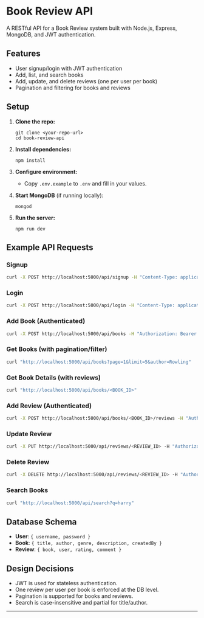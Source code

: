# Book Review API

A RESTful API for a Book Review system built with Node.js, Express, MongoDB, and JWT authentication.

## Features

- User signup/login with JWT authentication
- Add, list, and search books
- Add, update, and delete reviews (one per user per book)
- Pagination and filtering for books and reviews

## Setup

1. **Clone the repo:**
   ```
   git clone <your-repo-url>
   cd book-review-api
   ```

2. **Install dependencies:**
   ```
   npm install
   ```

3. **Configure environment:**
   - Copy `.env.example` to `.env` and fill in your values.

4. **Start MongoDB** (if running locally):
   ```
   mongod
   ```

5. **Run the server:**
   ```
   npm run dev
   ```

## Example API Requests

### Signup

```bash
curl -X POST http://localhost:5000/api/signup -H "Content-Type: application/json" -d '{"username":"alice","password":"password123"}'
```

### Login

```bash
curl -X POST http://localhost:5000/api/login -H "Content-Type: application/json" -d '{"username":"alice","password":"password123"}'
```

### Add Book (Authenticated)

```bash
curl -X POST http://localhost:5000/api/books -H "Authorization: Bearer <TOKEN>" -H "Content-Type: application/json" -d '{"title":"Book Title","author":"Author Name","genre":"Fiction"}'
```

### Get Books (with pagination/filter)

```bash
curl "http://localhost:5000/api/books?page=1&limit=5&author=Rowling"
```

### Get Book Details (with reviews)

```bash
curl "http://localhost:5000/api/books/<BOOK_ID>"
```

### Add Review (Authenticated)

```bash
curl -X POST http://localhost:5000/api/books/<BOOK_ID>/reviews -H "Authorization: Bearer <TOKEN>" -H "Content-Type: application/json" -d '{"rating":5,"comment":"Great book!"}'
```

### Update Review

```bash
curl -X PUT http://localhost:5000/api/reviews/<REVIEW_ID> -H "Authorization: Bearer <TOKEN>" -H "Content-Type: application/json" -d '{"rating":4,"comment":"Updated comment"}'
```

### Delete Review

```bash
curl -X DELETE http://localhost:5000/api/reviews/<REVIEW_ID> -H "Authorization: Bearer <TOKEN>"
```

### Search Books

```bash
curl "http://localhost:5000/api/search?q=harry"
```

## Database Schema

- **User**: `{ username, password }`
- **Book**: `{ title, author, genre, description, createdBy }`
- **Review**: `{ book, user, rating, comment }`

## Design Decisions

- JWT is used for stateless authentication.
- One review per user per book is enforced at the DB level.
- Pagination is supported for books and reviews.
- Search is case-insensitive and partial for title/author.

---
